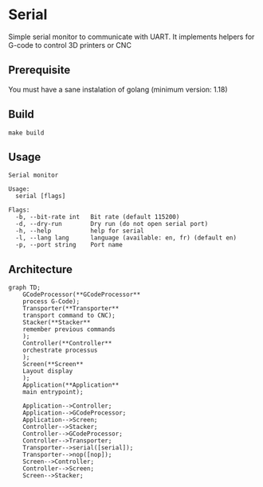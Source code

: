 # Serial

Simple serial monitor to communicate with UART. It implements helpers for G-code to control 3D printers or CNC

## Prerequisite

You must have a sane instalation of golang (minimum version: 1.18)

## Build

```
make build
```

## Usage

```
Serial monitor

Usage:
  serial [flags]

Flags:
  -b, --bit-rate int   Bit rate (default 115200)
  -d, --dry-run        Dry run (do not open serial port)
  -h, --help           help for serial
  -l, --lang lang      language (available: en, fr) (default en)
  -p, --port string    Port name
```

## Architecture

```mermaid
graph TD;
    GCodeProcessor(**GCodeProcessor**
    process G-Code);
    Transporter(**Transporter**
    transport command to CNC);
    Stacker(**Stacker**
    remember previous commands
    );
    Controller(**Controller**
    orchestrate processus
    );
    Screen(**Screen**
    Layout display
    );
    Application(**Application**
    main entrypoint);

    Application-->Controller;
    Application-->GCodeProcessor;
    Application-->Screen;
    Controller-->Stacker;
    Controller-->GCodeProcessor;
    Controller-->Transporter;
    Transporter-->serial([serial]);
    Transporter-->nop([nop]);
    Screen-->Controller;
    Controller-->Screen;
    Screen-->Stacker;
```
